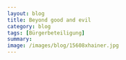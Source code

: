 ```yaml
---
layout: blog
title: Beyond good and evil
category: blog
tags: [Bürgerbeteiligung]  
summary:  
image: /images/blog/15608xhainer.jpg
---
```

